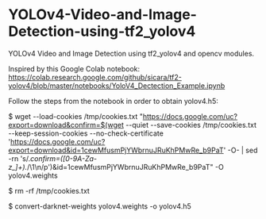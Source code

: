 # YOLOv4-Video-and-Image-Detection-using-tf2_yolov4
YOLOv4 Video and Image Detection using tf2_yolov4 and opencv modules.

Inspired by this Google Colab notebook: https://colab.research.google.com/github/sicara/tf2-yolov4/blob/master/notebooks/YoloV4_Dectection_Example.ipynb

Follow the steps from the notebook in order to obtain yolov4.h5:

$ wget --load-cookies /tmp/cookies.txt "https://docs.google.com/uc?export=download&confirm=$(wget --quiet --save-cookies /tmp/cookies.txt --keep-session-cookies --no-check-certificate 'https://docs.google.com/uc?export=download&id=1cewMfusmPjYWbrnuJRuKhPMwRe_b9PaT' -O- | sed -rn 's/.*confirm=([0-9A-Za-z_]+).*/\1\n/p')&id=1cewMfusmPjYWbrnuJRuKhPMwRe_b9PaT" -O yolov4.weights

$ rm -rf /tmp/cookies.txt

$ convert-darknet-weights yolov4.weights -o yolov4.h5
